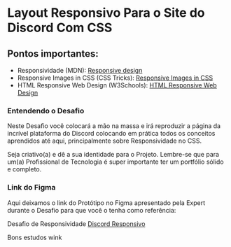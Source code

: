 # Layout Responsivo Para o Site do Discord Com CSS

## Pontos importantes:
- Responsividade (MDN): [Responsive design](https://developer.mozilla.org/en-US/docs/Learn/CSS/CSS_layout/Responsive_Design)
- Responsive Images in CSS (CSS Tricks): [Responsive Images in CSS](https://css-tricks.com/responsive-images-css/)
- HTML Responsive Web Design (W3Schools): [HTML Responsive Web Design](https://www.w3schools.com/html/html_responsive.asp)

### Entendendo o Desafio
Neste Desafio você colocará a mão na massa e irá reproduzir a página da incrível plataforma do Discord colocando em prática todos os conceitos aprendidos até aqui, principalmente sobre Responsividade no CSS.

Seja criativo(a) e dê a sua identidade para o Projeto. Lembre-se que para um(a) Profissional de Tecnologia é super importante ter um portfólio sólido e completo.

### Link do Figma
Aqui deixamos o link do Protótipo no Figma apresentado pela Expert durante o Desafio para que você o tenha como referência:

Desafio de Responsividade [Discord Responsivo](https://www.figma.com/file/NRBYrG5d4DSzObv7dpTqoM/Desafio-Responsividade---DIO?type=design&node-id=0-1&t=1tWK7PIhC35nfJuL-0) 
 
Bons estudos wink
